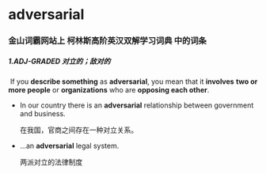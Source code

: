 # adversarial

### 金山词霸网站上 柯林斯高阶英汉双解学习词典 中的词条

##### 1.ADJ-GRADED 对立的；敌对的

​	If you **describe something** as **adversarial**, you mean that it **involves** **two or more people** or **organizations** who are **opposing each other**.

- In our country there is an **adversarial** relationship between government and business.

  在我国，官商之间存在一种对立关系。

- ...an **adversarial** legal system.

  两派对立的法律制度